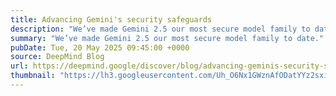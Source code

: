 ```yaml
---
title: Advancing Gemini's security safeguards
description: "We’ve made Gemini 2.5 our most secure model family to date."
summary: "We’ve made Gemini 2.5 our most secure model family to date."
pubDate: Tue, 20 May 2025 09:45:00 +0000
source: DeepMind Blog
url: https://deepmind.google/discover/blog/advancing-geminis-security-safeguards/
thumbnail: "https://lh3.googleusercontent.com/Uh_O6Nx1GWznAfODatYYz2sxiDekdb6HWnnSsy-cfmTxfjdUEEleh9w4cBdwUfBnyQBS-t1xW4UZXrMmC-rI6bz31hCrm5nHLt6Cp1FJAT7X9Upv5g=w1200-h630-n-nu"
---
```


